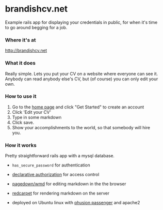 # brandishcv.net

Example rails app for displaying your credentials in public, for when it's time to go around begging for a job.

### Where it's at
http://brandishcv.net

### What it does

Really simple.  Lets you put your CV on a website where everyone can see it.
Anybody can read anybody else's CV, but (of course) you can only edit your own.

### How to use it

1. Go to the [home page][1] and click "Get Started" to create an account
2. Click 'Edit your CV'
3. Type in some markdown
4. Click save.
5. Show your accomplishments to the world, so that somebody will hire you.

### How it works

Pretty straightforward rails app with a mysql database.

- `has_secure_password` for authentication
- [declarative authorization][2] for access control
- [pagedown/wmd][3] for editing markdown in the the browser
- [redcarpet][4] for rendering markdown on the server
- deployed on Ubuntu linux with [phusion passenger][5] and apache2


  [1]: http://brandishcv.net/
  [2]: https://github.com/stffn/declarative_authorization/
  [3]: http://code.google.com/p/pagedown/
  [4]: https://github.com/vmg/redcarpet
  [5]: https://www.phusionpassenger.com/